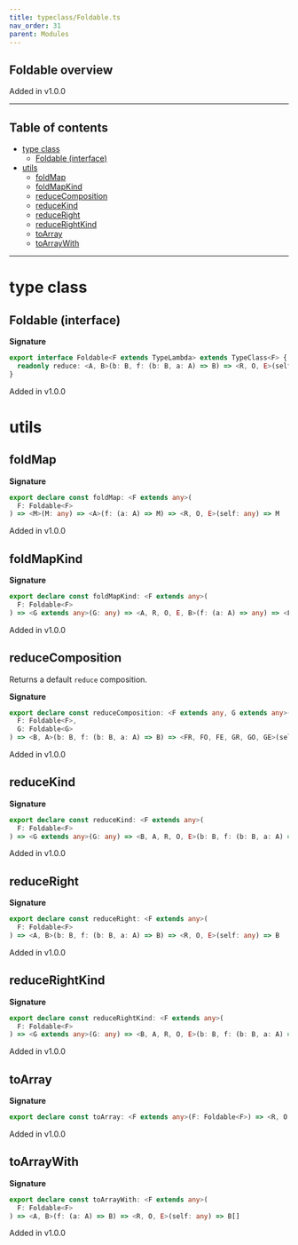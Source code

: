 ```yaml
---
title: typeclass/Foldable.ts
nav_order: 31
parent: Modules
---
```


## Foldable overview

Added in v1.0.0

---

<h2 class="text-delta">Table of contents</h2>

- [type class](#type-class)
  - [Foldable (interface)](#foldable-interface)
- [utils](#utils)
  - [foldMap](#foldmap)
  - [foldMapKind](#foldmapkind)
  - [reduceComposition](#reducecomposition)
  - [reduceKind](#reducekind)
  - [reduceRight](#reduceright)
  - [reduceRightKind](#reducerightkind)
  - [toArray](#toarray)
  - [toArrayWith](#toarraywith)

---

# type class

## Foldable (interface)

**Signature**

```ts
export interface Foldable<F extends TypeLambda> extends TypeClass<F> {
  readonly reduce: <A, B>(b: B, f: (b: B, a: A) => B) => <R, O, E>(self: Kind<F, R, O, E, A>) => B
}
```

Added in v1.0.0

# utils

## foldMap

**Signature**

```ts
export declare const foldMap: <F extends any>(
  F: Foldable<F>
) => <M>(M: any) => <A>(f: (a: A) => M) => <R, O, E>(self: any) => M
```

Added in v1.0.0

## foldMapKind

**Signature**

```ts
export declare const foldMapKind: <F extends any>(
  F: Foldable<F>
) => <G extends any>(G: any) => <A, R, O, E, B>(f: (a: A) => any) => <FR, FO, FE>(self: any) => any
```

Added in v1.0.0

## reduceComposition

Returns a default `reduce` composition.

**Signature**

```ts
export declare const reduceComposition: <F extends any, G extends any>(
  F: Foldable<F>,
  G: Foldable<G>
) => <B, A>(b: B, f: (b: B, a: A) => B) => <FR, FO, FE, GR, GO, GE>(self: any) => B
```

Added in v1.0.0

## reduceKind

**Signature**

```ts
export declare const reduceKind: <F extends any>(
  F: Foldable<F>
) => <G extends any>(G: any) => <B, A, R, O, E>(b: B, f: (b: B, a: A) => any) => <FR, FO, FE>(self: any) => any
```

Added in v1.0.0

## reduceRight

**Signature**

```ts
export declare const reduceRight: <F extends any>(
  F: Foldable<F>
) => <A, B>(b: B, f: (b: B, a: A) => B) => <R, O, E>(self: any) => B
```

Added in v1.0.0

## reduceRightKind

**Signature**

```ts
export declare const reduceRightKind: <F extends any>(
  F: Foldable<F>
) => <G extends any>(G: any) => <B, A, R, O, E>(b: B, f: (b: B, a: A) => any) => <FR, FO, FE>(self: any) => any
```

Added in v1.0.0

## toArray

**Signature**

```ts
export declare const toArray: <F extends any>(F: Foldable<F>) => <R, O, E, A>(self: any) => A[]
```

Added in v1.0.0

## toArrayWith

**Signature**

```ts
export declare const toArrayWith: <F extends any>(
  F: Foldable<F>
) => <A, B>(f: (a: A) => B) => <R, O, E>(self: any) => B[]
```

Added in v1.0.0
